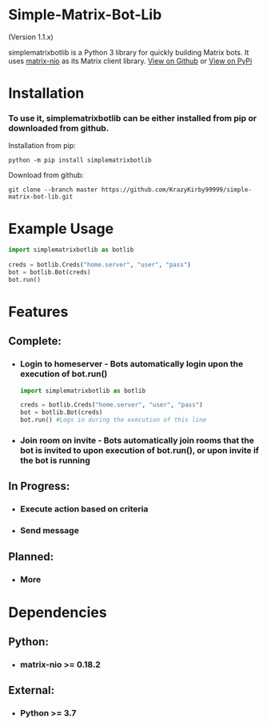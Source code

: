 # Simple-Matrix-Bot-Lib
(Version 1.1.x)

simplematrixbotlib is a Python 3 library for quickly building Matrix bots. It uses [matrix-nio](https://github.com/poljar/matrix-nio) as its Matrix client library.
[View on Github](https://github.com/KrazyKirby99999/simple-matrix-bot-lib) or [View on PyPi](https://pypi.org/project/simplematrixbotlib/)
# Installation
### To use it, simplematrixbotlib can be either installed from pip or downloaded from github.</br>
Installation from pip:
```
python -m pip install simplematrixbotlib
```
Download from github:
```
git clone --branch master https://github.com/KrazyKirby99999/simple-matrix-bot-lib.git
```

# Example Usage
```python
import simplematrixbotlib as botlib
    
creds = botlib.Creds("home.server", "user", "pass")
bot = botlib.Bot(creds)
bot.run()
```

# Features
## Complete:
- ### Login to homeserver - Bots automatically login upon the execution of bot.run() 
    ```python
    import simplematrixbotlib as botlib
    
    creds = botlib.Creds("home.server", "user", "pass")
    bot = botlib.Bot(creds)
    bot.run() #Logs in during the execution of this line
    ```
- ### Join room on invite - Bots automatically join rooms that the bot is invited to upon execution of bot.run(), or upon invite if the bot is running

## In Progress:
- ### Execute action based on criteria
- ### Send message

## Planned:
- ### More

# Dependencies
## Python:
- ### matrix-nio >= 0.18.2
## External:
- ### Python >= 3.7

